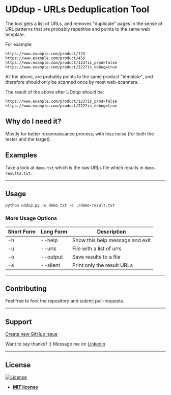 # UDdup - URLs Deduplication Tool

The tool gets a list of URLs, and removes "duplicate" pages in the sense
of URL patterns that are probably repetitive and points to the same web template.

For example:
```
https://www.example.com/product/123
https://www.example.com/product/456
https://www.example.com/product/123?is_prod=false
https://www.example.com/product/222?is_debug=true
```
All the above, are probably points to the same product "template", and therefore
should only be scanned once by most web-scanners.

The result of the above after UDdup should be:
```
https://www.example.com/product/123?is_prod=false
https://www.example.com/product/222?is_debug=true
```

## Why do I need it?
Mostly for better reconnaissance process,
with less noise (for both the tester and the target).

## Examples
Take a look at `demo.txt` which is the raw URLs file which results in `demo-results.txt`.

---

## Usage

`python uddup.py -u demo.txt -o ./demo-result.txt`

### More Usage Options

Short Form    | Long Form            | Description
------------- | -------------------- |-------------
-h            | --help               | Show this help message and exit
-u			  | --urls				 | File with a list of urls
-o			  | --output			 | Save results to a file
-s			  | --silent			 | Print only the result URLs

---
## Contributing
Feel free to fork the repository and submit pull-requests.

---

## Support

[Create new GitHub issue][newissue]

Want to say thanks? :) Message me on <a href="https://www.linkedin.com/in/reissr" target="_blank">Linkedin</a>


---

## License

[![License](http://img.shields.io/:license-mit-blue.svg?style=flat-square)](http://badges.mit-license.org)

- **[MIT license](http://opensource.org/licenses/mit-license.php)**

<!-- Markdown helper -->
[newissue]: https://github.com/rotemreiss/uddup/issues/new
